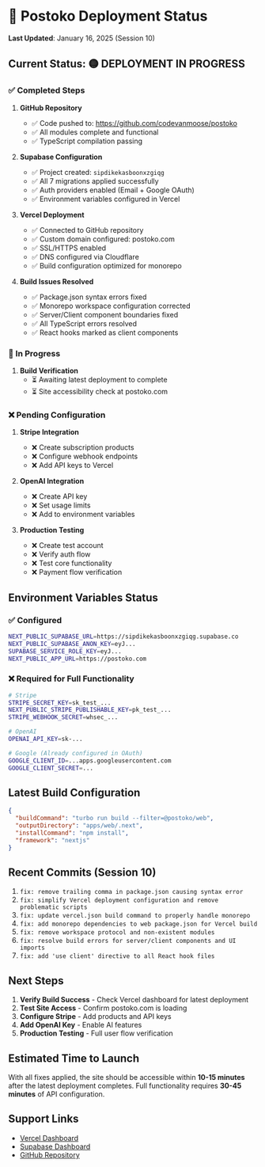 # 🚀 Postoko Deployment Status

**Last Updated**: January 16, 2025 (Session 10)

## Current Status: 🟡 DEPLOYMENT IN PROGRESS

### ✅ Completed Steps

1. **GitHub Repository**
   - ✅ Code pushed to: https://github.com/codevanmoose/postoko
   - ✅ All modules complete and functional
   - ✅ TypeScript compilation passing

2. **Supabase Configuration**
   - ✅ Project created: `sipdikekasboonxzgiqg`
   - ✅ All 7 migrations applied successfully
   - ✅ Auth providers enabled (Email + Google OAuth)
   - ✅ Environment variables configured in Vercel

3. **Vercel Deployment**
   - ✅ Connected to GitHub repository
   - ✅ Custom domain configured: postoko.com
   - ✅ SSL/HTTPS enabled
   - ✅ DNS configured via Cloudflare
   - ✅ Build configuration optimized for monorepo

4. **Build Issues Resolved**
   - ✅ Package.json syntax errors fixed
   - ✅ Monorepo workspace configuration corrected
   - ✅ Server/Client component boundaries fixed
   - ✅ All TypeScript errors resolved
   - ✅ React hooks marked as client components

### 🔄 In Progress

1. **Build Verification**
   - ⏳ Awaiting latest deployment to complete
   - ⏳ Site accessibility check at postoko.com

### ❌ Pending Configuration

1. **Stripe Integration**
   - ❌ Create subscription products
   - ❌ Configure webhook endpoints
   - ❌ Add API keys to Vercel

2. **OpenAI Integration**
   - ❌ Create API key
   - ❌ Set usage limits
   - ❌ Add to environment variables

3. **Production Testing**
   - ❌ Create test account
   - ❌ Verify auth flow
   - ❌ Test core functionality
   - ❌ Payment flow verification

## Environment Variables Status

### ✅ Configured
```bash
NEXT_PUBLIC_SUPABASE_URL=https://sipdikekasboonxzgiqg.supabase.co
NEXT_PUBLIC_SUPABASE_ANON_KEY=eyJ...
SUPABASE_SERVICE_ROLE_KEY=eyJ...
NEXT_PUBLIC_APP_URL=https://postoko.com
```

### ❌ Required for Full Functionality
```bash
# Stripe
STRIPE_SECRET_KEY=sk_test_...
NEXT_PUBLIC_STRIPE_PUBLISHABLE_KEY=pk_test_...
STRIPE_WEBHOOK_SECRET=whsec_...

# OpenAI
OPENAI_API_KEY=sk-...

# Google (Already configured in OAuth)
GOOGLE_CLIENT_ID=...apps.googleusercontent.com
GOOGLE_CLIENT_SECRET=...
```

## Latest Build Configuration

```json
{
  "buildCommand": "turbo run build --filter=@postoko/web",
  "outputDirectory": "apps/web/.next",
  "installCommand": "npm install",
  "framework": "nextjs"
}
```

## Recent Commits (Session 10)

1. `fix: remove trailing comma in package.json causing syntax error`
2. `fix: simplify Vercel deployment configuration and remove problematic scripts`
3. `fix: update vercel.json build command to properly handle monorepo`
4. `fix: add monorepo dependencies to web package.json for Vercel build`
5. `fix: remove workspace protocol and non-existent modules`
6. `fix: resolve build errors for server/client components and UI imports`
7. `fix: add 'use client' directive to all React hook files`

## Next Steps

1. **Verify Build Success** - Check Vercel dashboard for latest deployment
2. **Test Site Access** - Confirm postoko.com is loading
3. **Configure Stripe** - Add products and API keys
4. **Add OpenAI Key** - Enable AI features
5. **Production Testing** - Full user flow verification

## Estimated Time to Launch

With all fixes applied, the site should be accessible within **10-15 minutes** after the latest deployment completes. Full functionality requires **30-45 minutes** of API configuration.

## Support Links

- [Vercel Dashboard](https://vercel.com/vanmooseprojects/postoko)
- [Supabase Dashboard](https://supabase.com/dashboard/project/sipdikekasboonxzgiqg)
- [GitHub Repository](https://github.com/codevanmoose/postoko)